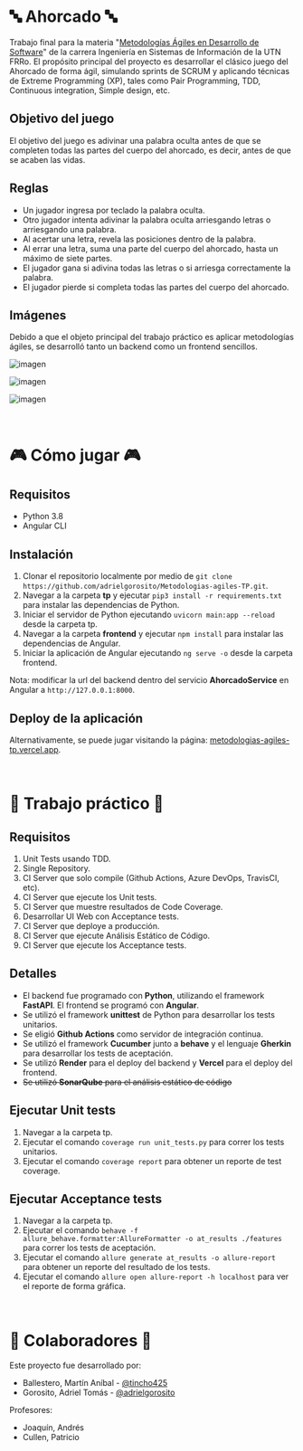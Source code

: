 # 🔤 Ahorcado 🔤
Trabajo final para la materia "<a href = "https://www.frro.utn.edu.ar/repositorio/departamentos/sistemas/files/Fichas/66.html">Metodologías Ágiles en Desarrollo de Software</a>" de la carrera Ingeniería en Sistemas de Información de la UTN FRRo. El propósito principal del proyecto es desarrollar el clásico juego del Ahorcado de forma ágil, simulando sprints de SCRUM y aplicando técnicas de Extreme Programming (XP), tales como Pair Programming, TDD, Continuous integration, Simple design, etc.

## Objetivo del juego
El objetivo del juego es adivinar una palabra oculta antes de que se completen todas las partes del cuerpo del ahorcado, es decir, antes de que se acaben las vidas.

## Reglas
* Un jugador ingresa por teclado la palabra oculta.
* Otro jugador intenta adivinar la palabra oculta arriesgando letras o arriesgando una palabra.
* Al acertar una letra, revela las posiciones dentro de la palabra.
* Al errar una letra, suma una parte del cuerpo del ahorcado, hasta un máximo de siete partes.
* El jugador gana si adivina todas las letras o si arriesga correctamente la palabra.
* El jugador pierde si completa todas las partes del cuerpo del ahorcado.

## Imágenes
Debido a que el objeto principal del trabajo práctico es aplicar metodologías ágiles, se desarrolló tanto un backend como un frontend sencillos.

![imagen](https://github.com/adrielgorosito/Metodologias-agiles-TP/assets/70348592/7c9978b8-ab33-4cd2-8d01-1ee2753d7f50)

![imagen](https://github.com/adrielgorosito/Metodologias-agiles-TP/assets/70348592/82a05eb2-4016-4956-8b65-acaa48792ee2)

![imagen](https://github.com/adrielgorosito/Metodologias-agiles-TP/assets/70348592/89a0f982-fe6d-4222-8a88-45e4aadd025e)

<br>

# 🎮 Cómo jugar 🎮

## Requisitos
* Python 3.8
* Angular CLI

## Instalación
1. Clonar el repositorio localmente por medio de `git clone https://github.com/adrielgorosito/Metodologias-agiles-TP.git`.
2. Navegar a la carpeta **tp** y ejecutar `pip3 install -r requirements.txt` para instalar las dependencias de Python.
3. Iniciar el servidor de Python ejecutando `uvicorn main:app --reload` desde la carpeta tp.
4. Navegar a la carpeta **frontend** y ejecutar `npm install` para instalar las dependencias de Angular.
5. Iniciar la aplicación de Angular ejecutando `ng serve -o` desde la carpeta frontend.

Nota: modificar la url del backend dentro del servicio **AhorcadoService** en Angular a `http://127.0.0.1:8000`.

## Deploy de la aplicación
Alternativamente, se puede jugar visitando la página: <a href = "https://metodologias-agiles-tp.vercel.app/jugar">metodologias-agiles-tp.vercel.app</a>.

<br>

# 📖 Trabajo práctico 📖

## Requisitos
1. Unit Tests usando TDD.
2. Single Repository.
3. CI Server que solo compile (Github Actions, Azure DevOps, TravisCI, etc).
4. CI Server que ejecute los Unit tests.
5. CI Server que muestre resultados de Code Coverage.
6. Desarrollar UI Web con Acceptance tests.
7. CI Server que deploye a producción.
8. CI Server que ejecute Análisis Estático de Código.
9. CI Server que ejecute los Acceptance tests.

## Detalles
* El backend fue programado con **Python**, utilizando el framework **FastAPI**. El frontend se programó con **Angular**.
* Se utilizó el framework **unittest** de Python para desarrollar los tests unitarios.
* Se eligió **Github Actions** como servidor de integración continua.
* Se utilizó el framework **Cucumber** junto a **behave** y el lenguaje **Gherkin** para desarrollar los tests de aceptación.
* Se utilizó **Render** para el deploy del backend y **Vercel** para el deploy del frontend.
* ~~Se utilizó **SonarQube** para el análisis estático de código~~

## Ejecutar Unit tests
1. Navegar a la carpeta tp.
2. Ejecutar el comando `coverage run unit_tests.py` para correr los tests unitarios.
3. Ejecutar el comando `coverage report` para obtener un reporte de test coverage.

## Ejecutar Acceptance tests
1. Navegar a la carpeta tp.
2. Ejecutar el comando `behave -f allure_behave.formatter:AllureFormatter -o at_results ./features` para correr los tests de aceptación.
3. Ejecutar el comando `allure generate at_results -o allure-report` para obtener un reporte del resultado de los tests.
4. Ejecutar el comando `allure open allure-report -h localhost` para ver el reporte de forma gráfica.

<br>

# 👥 Colaboradores 👥
Este proyecto fue desarrollado por:
* Ballestero, Martín Aníbal - <a href = "https://github.com/tincho425">@tincho425</a>
* Gorosito, Adriel Tomás - <a href = "https://github.com/adrielgorosito">@adrielgorosito</a>

Profesores:
* Joaquín, Andrés
* Cullen, Patricio
